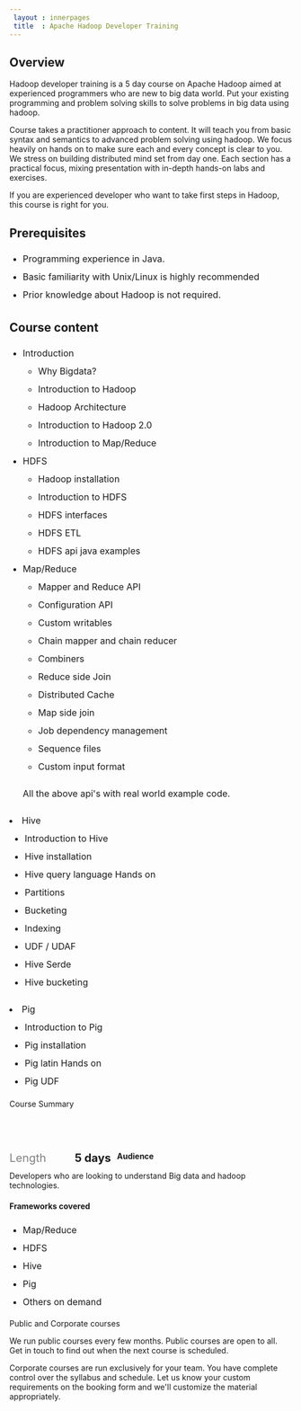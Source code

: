```yaml
---
 layout : innerpages
 title  : Apache Hadoop Developer Training
---
```

<style type="text/css">
  li{
  	font-size: 16px;
  	line-height: 2;
  }	  
  dt,dd {
    float: left;
    margin-right: 1ex;
    font-size: 20px;
  }
  dt {
    font-weight: normal;
    color: gray;
  }

  dd {
    font-weight: bold;    
  }

  dl {
    margin-bottom: 15%;
  }
</style>  

<div class="row">
<div class="col-md-8">

<h2>Overview</h2>
<p> Hadoop developer training is a 5 day course on Apache Hadoop aimed at experienced programmers who are new to big data world. Put your existing programming and problem solving skills to solve problems in big data using hadoop. </p>

<p> Course takes a practitioner approach to content. It will teach you from basic syntax and semantics to advanced problem solving using hadoop. We focus heavily on hands on to make sure each and every concept is clear to you.  We stress on building distributed mind set from day one. Each section has a practical focus, mixing presentation with in-depth hands-on labs and exercises. </p>


<p> If you are experienced developer who want to take first steps in Hadoop, this course is right for you. </p>


<h2> Prerequisites </h2>

<ul>
 <li> Programming experience in Java. </li>
 <li> Basic familiarity with Unix/Linux is highly recommended </li> 
 <li> Prior knowledge about Hadoop is not required. </li>
</ul>

<h2> Course content </h2>

<ul> 
 <li>Introduction
 <ul>
   <li> Why Bigdata?</li>
   <li> Introduction to Hadoop</li>
   <li> Hadoop Architecture</li>
   <li> Introduction to Hadoop 2.0</li>
   <li> Introduction to Map/Reduce </li>
 </ul>
 </li>
  <li>HDFS
 <ul>
   <li> Hadoop installation </li>
   <li>Introduction to HDFS</li>
   <li>HDFS interfaces</li>
   <li>HDFS ETL</li>
   <li>HDFS api java examples</li>   
 </ul>
 </li>
 <li>Map/Reduce
 <ul>
   <li>Mapper and Reduce API</li>
   <li>Configuration API</li>
   <li>Custom writables</li>
   <li>Chain mapper and chain reducer</li>
   <li> Combiners</li>
   <li> Reduce side Join</li>
   <li> Distributed Cache</li>
   <li> Map side join</li>
   <li> Job dependency management</li>
   <li> Sequence files</li>
   <li> Custom input format</li>
 </ul> 
 <p>All the above api's with real world example code.</p>
 </li>
 </ul>
  <li>Hive
 <ul>  
   <li>Introduction to Hive</li>
   <li>Hive installation</li>
   <li>Hive query language Hands on</li>
   <li>Partitions</li>
   <li>Bucketing</li>
   <li>Indexing</li>
   <li>UDF / UDAF </li>
   <li>Hive Serde</li>
   <li>Hive bucketing</li>
 </ul> 
 </li>
  <li>Pig
 <ul>  
   <li>Introduction to Pig</li>
   <li>Pig installation</li>
   <li>Pig latin Hands on</li>   
   <li>Pig UDF</li>   
 </ul>
 </li>
 </ul>
 </div>

<div class="col-md-4">
  <div class="panel panel-deafualt">
  <div class="panel-heading">Course Summary</div>
  <div class="panel-body">
  	<dl> 
  	 <dt> Length </dt>
  	 <dd> 5 days </dd>
   </dl>  	 
  
  <div>
   <h4><b>Audience</b></h4>
   <p> Developers who are looking to understand Big data and hadoop technologies.</p>
  </div>

  <div>
   <h4><b>Frameworks covered</b></h4>
   <ul>
     <li> Map/Reduce </li>
     <li> HDFS </li>
     <li> Hive </li>
     <li> Pig </li>
     <li> Others on demand </li>
   </ul>    
  </div>
  
  </div>
  </div>

  <div class="panel panel-deafualt">
  <div class="panel-heading"> Public and Corporate courses</div>
  <div class="panel-body">  	
  <div>
  <p> We run public courses every few months. Public courses are open to all. Get in touch to find out when the next course is scheduled.</p>

  <p>Corporate courses are run exclusively for your team. You have complete control over the syllabus and schedule. Let us know your custom requirements on the booking form and we'll customize the material appropriately.</p>
  </div>
  </div>

  </div>

</div>

</div>

